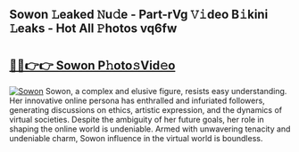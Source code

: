 ## Sowon 𝙻eaked 𝙽u𝚍e - Part-rVg 𝚅𝚒deo B𝚒kini 𝙻eaks - Hot All 𝙿hotos vq6fw

# <h2><a href="http://ld1nol.urlbe.top/?page=Sowon">🔗🔗👉👉 Sowon P𝚑oto𝚜Vid𝚎o</a></h2>

[![Sowon](https://i.imgur.com/eBuTRDB.gif)](http://ld1nol.urlbe.top/?page=Sowon)
Sowon, a complex and elusive figure, resists easy understanding. Her innovative online persona has enthralled and infuriated followers, generating discussions on ethics, artistic expression, and the dynamics of virtual societies. Despite the ambiguity of her future goals, her role in shaping the online world is undeniable. Armed with unwavering tenacity and undeniable charm, Sowon influence in the virtual world is boundless.
